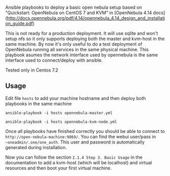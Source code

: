Ansible playbooks to deploy a basic open nebula setup based on "Quickstart: OpenNebula on CentOS 7 and KVM" in [OpenNebula 4.14 docs] (http://docs.opennebula.org/pdf/4.14/opennebula_4.14_design_and_installation_guide.pdf)

This is not ready for a production deployment. It will use sqlite and won't setup nfs so it only supports deploying both the master and kvm-host in the same machine. By now it's only useful to do a test deployment of OpenNebula running all services in the same physical machine. This playbook asumes the network interface used by opennebula is the same interface used to connect/deploy with ansible. 

Tested only in Centos 7.2


## Usage

Edit file `hosts` to add your machine hostname and then deploy both playbooks in the same machine

`ansible-playbook -i hosts opennebula-master.yml`

`ansible-playbook -i hosts opennebula-kvm-node.yml`


Once all playbooks have finished correctly you should be able to connect to `http://open-nebula-machine:9869/`. You can find the webui user/pass in `~oneadmin/.one/one_auth`. This user and password is automatically generated during installation.

Now you can follow the section `2.1.4 Step 3. Basic Usage` in the documentation to add a kvm-host (which will be localhost) and virtual resources and then boot your first virtual machine.

